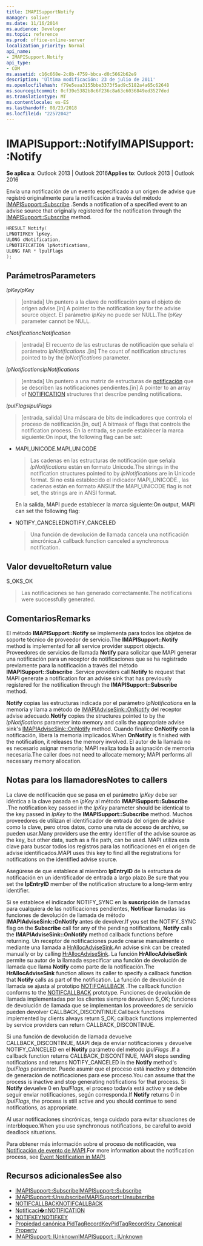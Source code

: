 ```yaml
---
title: IMAPISupportNotify
manager: soliver
ms.date: 11/16/2014
ms.audience: Developer
ms.topic: reference
ms.prod: office-online-server
localization_priority: Normal
api_name:
- IMAPISupport.Notify
api_type:
- COM
ms.assetid: c16c668e-2c8b-4759-bbca-d0c5662b62e9
description: 'Última modificación: 23 de julio de 2011'
ms.openlocfilehash: f79e5eaa3155bbe3373f5ad9c5182a4a65c62648
ms.sourcegitcommit: 0cf39e5382b8c6f236c8a63c6036849ed3527ded
ms.translationtype: MT
ms.contentlocale: es-ES
ms.lasthandoff: 08/23/2018
ms.locfileid: "22572042"
---
```

# <a name="imapisupportnotify"></a><span data-ttu-id="f2843-103">IMAPISupport::Notify</span><span class="sxs-lookup"><span data-stu-id="f2843-103">IMAPISupport::Notify</span></span>

<span data-ttu-id="f2843-104">**Se aplica a**: Outlook 2013 | Outlook 2016</span><span class="sxs-lookup"><span data-stu-id="f2843-104">**Applies to**: Outlook 2013 | Outlook 2016</span></span> 
  
<span data-ttu-id="f2843-105">Envía una notificación de un evento especificado a un origen de advise que registró originalmente para la notificación a través del método [IMAPISupport::Subscribe](imapisupport-subscribe.md) .</span><span class="sxs-lookup"><span data-stu-id="f2843-105">Sends a notification of a specified event to an advise source that originally registered for the notification through the [IMAPISupport::Subscribe](imapisupport-subscribe.md) method.</span></span> 
  
```cpp
HRESULT Notify(
LPNOTIFKEY lpKey,
ULONG cNotification,
LPNOTIFICATION lpNotifications,
ULONG FAR * lpulFlags
);
```

## <a name="parameters"></a><span data-ttu-id="f2843-106">Parámetros</span><span class="sxs-lookup"><span data-stu-id="f2843-106">Parameters</span></span>

<span data-ttu-id="f2843-107">_lpKey_</span><span class="sxs-lookup"><span data-stu-id="f2843-107">_lpKey_</span></span>
  
> <span data-ttu-id="f2843-108">[entrada] Un puntero a la clave de notificación para el objeto de origen advise.</span><span class="sxs-lookup"><span data-stu-id="f2843-108">[in] A pointer to the notification key for the advise source object.</span></span> <span data-ttu-id="f2843-109">El parámetro _lpKey_ no puede ser NULL.</span><span class="sxs-lookup"><span data-stu-id="f2843-109">The  _lpKey_ parameter cannot be NULL.</span></span> 
    
<span data-ttu-id="f2843-110">_cNotification_</span><span class="sxs-lookup"><span data-stu-id="f2843-110">_cNotification_</span></span>
  
> <span data-ttu-id="f2843-111">[entrada] El recuento de las estructuras de notificación que señala el parámetro _lpNotifications_ .</span><span class="sxs-lookup"><span data-stu-id="f2843-111">[in] The count of notification structures pointed to by the  _lpNotifications_ parameter.</span></span> 
    
<span data-ttu-id="f2843-112">_lpNotifications_</span><span class="sxs-lookup"><span data-stu-id="f2843-112">_lpNotifications_</span></span>
  
> <span data-ttu-id="f2843-113">[entrada] Un puntero a una matriz de estructuras de [notificación](notification.md) que se describen las notificaciones pendientes.</span><span class="sxs-lookup"><span data-stu-id="f2843-113">[in] A pointer to an array of [NOTIFICATION](notification.md) structures that describe pending notifications.</span></span> 
    
<span data-ttu-id="f2843-114">_lpulFlags_</span><span class="sxs-lookup"><span data-stu-id="f2843-114">_lpulFlags_</span></span>
  
> <span data-ttu-id="f2843-115">[entrada, salida] Una máscara de bits de indicadores que controla el proceso de notificación.</span><span class="sxs-lookup"><span data-stu-id="f2843-115">[in, out] A bitmask of flags that controls the notification process.</span></span> <span data-ttu-id="f2843-116">En la entrada, se puede establecer la marca siguiente:</span><span class="sxs-lookup"><span data-stu-id="f2843-116">On input, the following flag can be set:</span></span>
    
  - <span data-ttu-id="f2843-117">MAPI_UNICODE.</span><span class="sxs-lookup"><span data-stu-id="f2843-117">MAPI_UNICODE</span></span> 
    
    > <span data-ttu-id="f2843-118">Las cadenas en las estructuras de notificación que señala _lpNotifications_ están en formato Unicode.</span><span class="sxs-lookup"><span data-stu-id="f2843-118">The strings in the notification structures pointed to by  _lpNotifications_ are in Unicode format.</span></span> <span data-ttu-id="f2843-119">Si no está establecido el indicador MAPI_UNICODE., las cadenas están en formato ANSI.</span><span class="sxs-lookup"><span data-stu-id="f2843-119">If the MAPI_UNICODE flag is not set, the strings are in ANSI format.</span></span> 

    <span data-ttu-id="f2843-120">En la salida, MAPI puede establecer la marca siguiente:</span><span class="sxs-lookup"><span data-stu-id="f2843-120">On output, MAPI can set the following flag:</span></span>
        
  - <span data-ttu-id="f2843-121">NOTIFY_CANCELED</span><span class="sxs-lookup"><span data-stu-id="f2843-121">NOTIFY_CANCELED</span></span> 
    
    > <span data-ttu-id="f2843-122">Una función de devolución de llamada cancela una notificación sincrónica.</span><span class="sxs-lookup"><span data-stu-id="f2843-122">A callback function canceled a synchronous notification.</span></span>
    
## <a name="return-value"></a><span data-ttu-id="f2843-123">Valor devuelto</span><span class="sxs-lookup"><span data-stu-id="f2843-123">Return value</span></span>

<span data-ttu-id="f2843-124">S_OK</span><span class="sxs-lookup"><span data-stu-id="f2843-124">S_OK</span></span> 
  
> <span data-ttu-id="f2843-125">Las notificaciones se han generado correctamente.</span><span class="sxs-lookup"><span data-stu-id="f2843-125">The notifications were successfully generated.</span></span>
    
## <a name="remarks"></a><span data-ttu-id="f2843-126">Comentarios</span><span class="sxs-lookup"><span data-stu-id="f2843-126">Remarks</span></span>

<span data-ttu-id="f2843-127">El método **IMAPISupport::Notify** se implementa para todos los objetos de soporte técnico de proveedor de servicio.</span><span class="sxs-lookup"><span data-stu-id="f2843-127">The **IMAPISupport::Notify** method is implemented for all service provider support objects.</span></span> <span data-ttu-id="f2843-128">Proveedores de servicios de llamada **Notify** para solicitar que MAPI generar una notificación para un receptor de notificaciones que se ha registrado previamente para la notificación a través del método **IMAPISupport::Subscribe** .</span><span class="sxs-lookup"><span data-stu-id="f2843-128">Service providers call **Notify** to request that MAPI generate a notification for an advise sink that has previously registered for the notification through the **IMAPISupport::Subscribe** method.</span></span> 
  
<span data-ttu-id="f2843-129">**Notify** copias las estructuras indicada por el parámetro _lpNotifications_ en la memoria y llama a método de [IMAPIAdviseSink::OnNotify](imapiadvisesink-onnotify.md) del receptor advise adecuado.</span><span class="sxs-lookup"><span data-stu-id="f2843-129">**Notify** copies the structures pointed to by the  _lpNotifications_ parameter into memory and calls the appropriate advise sink's [IMAPIAdviseSink::OnNotify](imapiadvisesink-onnotify.md) method.</span></span> <span data-ttu-id="f2843-130">Cuando finalice **OnNotify** con la notificación, libera la memoria implicados.</span><span class="sxs-lookup"><span data-stu-id="f2843-130">When **OnNotify** is finished with the notification, it releases the memory involved.</span></span> <span data-ttu-id="f2843-131">El autor de la llamada no es necesario asignar memoria; MAPI realiza toda la asignación de memoria necesaria.</span><span class="sxs-lookup"><span data-stu-id="f2843-131">The caller does not need to allocate memory; MAPI performs all necessary memory allocation.</span></span> 
  
## <a name="notes-to-callers"></a><span data-ttu-id="f2843-132">Notas para los llamadores</span><span class="sxs-lookup"><span data-stu-id="f2843-132">Notes to callers</span></span>

<span data-ttu-id="f2843-133">La clave de notificación que se pasa en el parámetro _lpKey_ debe ser idéntica a la clave pasada en _lpKey_ al método **IMAPISupport::Subscribe** .</span><span class="sxs-lookup"><span data-stu-id="f2843-133">The notification key passed in the  _lpKey_ parameter should be identical to the key passed in  _lpKey_ to the **IMAPISupport::Subscribe** method.</span></span> <span data-ttu-id="f2843-134">Muchos proveedores de utilizan el identificador de entrada del origen de advise como la clave, pero otros datos, como una ruta de acceso de archivo, se pueden usar.</span><span class="sxs-lookup"><span data-stu-id="f2843-134">Many providers use the entry identifier of the advise source as the key, but other data, such as a file path, can be used.</span></span> <span data-ttu-id="f2843-135">MAPI utiliza esta clave para buscar todos los registros para las notificaciones en el origen de advise identificados.</span><span class="sxs-lookup"><span data-stu-id="f2843-135">MAPI uses this key to find all the registrations for notifications on the identified advise source.</span></span> 
  
<span data-ttu-id="f2843-136">Asegúrese de que establece al miembro **lpEntryID** de la estructura de notificación en un identificador de entrada a largo plazo.</span><span class="sxs-lookup"><span data-stu-id="f2843-136">Be sure that you set the **lpEntryID** member of the notification structure to a long-term entry identifier.</span></span> 
  
<span data-ttu-id="f2843-137">Si se establece el indicador NOTIFY_SYNC en la **suscripción** de llamadas para cualquiera de las notificaciones pendientes, **Notificar** llamadas las funciones de devolución de llamada de método **IMAPIAdviseSink::OnNotify** antes de devolver.</span><span class="sxs-lookup"><span data-stu-id="f2843-137">If you set the NOTIFY_SYNC flag on the **Subscribe** call for any of the pending notifications, **Notify** calls the **IMAPIAdviseSink::OnNotify** method callback functions before returning.</span></span> <span data-ttu-id="f2843-138">Un receptor de notificaciones puede crearse manualmente o mediante una llamada a [HrAllocAdviseSink](hrallocadvisesink.md).</span><span class="sxs-lookup"><span data-stu-id="f2843-138">An advise sink can be created manually or by calling [HrAllocAdviseSink](hrallocadvisesink.md).</span></span> <span data-ttu-id="f2843-139">La función **HrAllocAdviseSink** permite su autor de la llamada especificar una función de devolución de llamada que llama **Notify** como parte de la notificación.</span><span class="sxs-lookup"><span data-stu-id="f2843-139">The **HrAllocAdviseSink** function allows its caller to specify a callback function that **Notify** calls as part of the notification.</span></span> <span data-ttu-id="f2843-140">La función de devolución de llamada se ajusta al prototipo [NOTIFCALLBACK](notifcallback.md) .</span><span class="sxs-lookup"><span data-stu-id="f2843-140">The callback function conforms to the [NOTIFCALLBACK](notifcallback.md) prototype.</span></span> <span data-ttu-id="f2843-141">Funciones de devolución de llamada implementadas por los clientes siempre devuelven S_OK; funciones de devolución de llamada que se implementan los proveedores de servicio pueden devolver CALLBACK_DISCONTINUE.</span><span class="sxs-lookup"><span data-stu-id="f2843-141">Callback functions implemented by clients always return S_OK; callback functions implemented by service providers can return CALLBACK_DISCONTINUE.</span></span> 
  
<span data-ttu-id="f2843-142">Si una función de devolución de llamada devuelve CALLBACK_DISCONTINUE, MAPI deja de enviar notificaciones y devuelve NOTIFY_CANCELED en el **Notify** parámetro del método _lpulFlags_ .</span><span class="sxs-lookup"><span data-stu-id="f2843-142">If a callback function returns CALLBACK_DISCONTINUE, MAPI stops sending notifications and returns NOTIFY_CANCELED in the **Notify** method's  _lpulFlags_ parameter.</span></span> <span data-ttu-id="f2843-143">Puede asumir que el proceso está inactivo y detención de generación de notificaciones para ese proceso.</span><span class="sxs-lookup"><span data-stu-id="f2843-143">You can assume that the process is inactive and stop generating notifications for that process.</span></span> <span data-ttu-id="f2843-144">Si **Notify** devuelve 0 en _lpulFlags_, el proceso todavía está activo y se debe seguir enviar notificaciones, según corresponda.</span><span class="sxs-lookup"><span data-stu-id="f2843-144">If **Notify** returns 0 in  _lpulFlags_, the process is still active and you should continue to send notifications, as appropriate.</span></span>
  
<span data-ttu-id="f2843-145">Al usar notificaciones sincrónicas, tenga cuidado para evitar situaciones de interbloqueo.</span><span class="sxs-lookup"><span data-stu-id="f2843-145">When you use synchronous notifications, be careful to avoid deadlock situations.</span></span>
  
<span data-ttu-id="f2843-146">Para obtener más información sobre el proceso de notificación, vea [Notificación de evento de MAPI](event-notification-in-mapi.md).</span><span class="sxs-lookup"><span data-stu-id="f2843-146">For more information about the notification process, see [Event Notification in MAPI](event-notification-in-mapi.md).</span></span> 
  
## <a name="see-also"></a><span data-ttu-id="f2843-147">Recursos adicionales</span><span class="sxs-lookup"><span data-stu-id="f2843-147">See also</span></span>

- [<span data-ttu-id="f2843-148">IMAPISupport::Subscribe</span><span class="sxs-lookup"><span data-stu-id="f2843-148">IMAPISupport::Subscribe</span></span>](imapisupport-subscribe.md)  
- [<span data-ttu-id="f2843-149">IMAPISupport::Unsubscribe</span><span class="sxs-lookup"><span data-stu-id="f2843-149">IMAPISupport::Unsubscribe</span></span>](imapisupport-unsubscribe.md)  
- [<span data-ttu-id="f2843-150">NOTIFCALLBACK</span><span class="sxs-lookup"><span data-stu-id="f2843-150">NOTIFCALLBACK</span></span>](notifcallback.md) 
- [<span data-ttu-id="f2843-151">Notificaci�n</span><span class="sxs-lookup"><span data-stu-id="f2843-151">NOTIFICATION</span></span>](notification.md)  
- [<span data-ttu-id="f2843-152">NOTIFKEY</span><span class="sxs-lookup"><span data-stu-id="f2843-152">NOTIFKEY</span></span>](notifkey.md)  
- [<span data-ttu-id="f2843-153">Propiedad canónica PidTagRecordKey</span><span class="sxs-lookup"><span data-stu-id="f2843-153">PidTagRecordKey Canonical Property</span></span>](pidtagrecordkey-canonical-property.md)  
- [<span data-ttu-id="f2843-154">IMAPISupport: IUnknown</span><span class="sxs-lookup"><span data-stu-id="f2843-154">IMAPISupport : IUnknown</span></span>](imapisupportiunknown.md)

